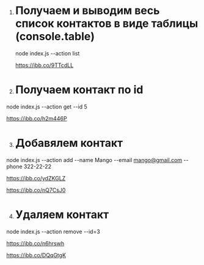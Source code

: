 1. # Получаем и выводим весь список контактов в виде таблицы (console.table)

   node index.js --action list

   https://ibb.co/9TTcdLL

2. # Получаем контакт по id

node index.js --action get --id 5

https://ibb.co/h2m446P

3. # Добавялем контакт

node index.js --action add --name Mango --email mango@gmail.com --phone
322-22-22

https://ibb.co/ydZKGLZ

https://ibb.co/nQ7CsJ0

4. # Удаляем контакт

node index.js --action remove --id=3

https://ibb.co/n6hrswh

https://ibb.co/DQqGtgK
